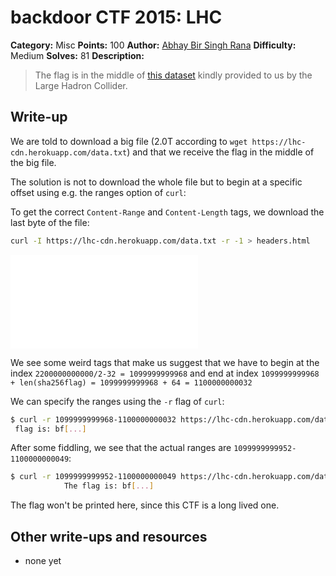 # backdoor CTF 2015: LHC

**Category:** Misc
**Points:** 100
**Author:** [Abhay Bir Singh Rana](https://backdoor.sdslabs.co/users/nemo)
**Difficulty:** Medium
**Solves:** 81
**Description:** 

> The flag is in the middle of [this dataset](https://lhc-cdn.herokuapp.com/data.txt) kindly provided to us by the Large Hadron Collider.

## Write-up

We are told to download a big file (2.0T according to `wget https://lhc-cdn.herokuapp.com/data.txt`) and that we receive the flag in the middle of the big file.

The solution is not to download the whole file but to begin at a specific offset using e.g. the ranges option of `curl`:

To get the correct `Content-Range` and `Content-Length` tags, we download the last byte of the file:

```bash
curl -I https://lhc-cdn.herokuapp.com/data.txt -r -1 > headers.html
```

![](headers.html)

We see some weird tags that make us suggest that we have to begin at the index `2200000000000/2-32 = 1099999999968` and end at index `1099999999968 + len(sha256flag) = 1099999999968 + 64 = 1100000000032`

We can specify the ranges using the `-r` flag of `curl`:

```bash
$ curl -r 1099999999968-1100000000032 https://lhc-cdn.herokuapp.com/data.txt
 flag is: bf[...]
```

After some fiddling, we see that the actual ranges are `1099999999952-1100000000049`:

```bash
$ curl -r 1099999999952-1100000000049 https://lhc-cdn.herokuapp.com/data.txt
            The flag is: bf[...]
```

The flag won't be printed here, since this CTF is a long lived one.

## Other write-ups and resources

* none yet